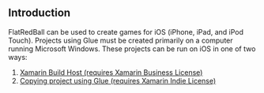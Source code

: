 ## Introduction

FlatRedBall can be used to create games for iOS (iPhone, iPad, and iPod Touch). Projects using Glue must be created primarily on a computer running Microsoft Windows. These projects can be run on iOS in one of two ways:

1.  [Xamarin Build Host (requires Xamarin Business License)](/frb/docs/index.php?title=Using_Xamarin_Build_Host_for_iOS_Development.md "Using Xamarin Build Host for iOS Development")
2.  [Copying project using Glue (requires Xamarin Indie License)](/frb/docs/index.php?title=Copying_Projects_to_Mac_using_Glue.md "Copying Projects to Mac using Glue")
